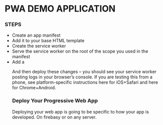 # PWA DEMO APPLICATION

### STEPS
- Create an app manifest
- Add it to your base HTML template
- Create the service worker
- Serve the service worker on the root of the scope you used in the manifest
- Add a <script> block to your base HTML template to load the service worker
- Deploy your progressive web app
- Use your progressive web app!


### Create an App Manifest
An app [Manifest](https://github.com/sharmaaayu981/PWA-Demo-App/blob/master/MyPortfolio/MyPortfolio/manifest.json) is a JSON file containing the following information:

The canonical name of the website
A short version of that name (for icons)
The theme color of the website for OS integration
The background color of the website for OS integration
The URL scope that the progressive web app is limited to
The start URL that new instances of the progressive web app will implicitly load
A human-readable description
Orientation restrictions (it is unwise to change this from "any" without a hard technical limit)
Any icons for your website to be used on the home screen (see the above manifest generator for autogenerating icons)
This information will be used as the OS-level metadata for your progressive web app when it is installed.

### Here is an example web app manifest from my portfolio site

This is a Sample [Manifest.json](https://github.com/sharmaaayu981/PWA-Demo-App/blob/master/MyPortfolio/MyPortfolio/manifest.json) used in my project.

### Add the Manifest to Your Base HTML Template

I suggest adding the HTML link for the manifest to the lowest level HTML template of your app, or, in the case of a pure client-side web app, its main index.html file, as it needs to be as visible by the browser client trying to install the app. Adding this is simple. Assuming you are hosting this manifest at the path /static/manifest.json, simply add it to the <head> section:

<link rel="manifest" href="manifest.json">

### Now we can create and add the service worker.

### Create the Service Worker
When service workers are used with the fetch event, you can set up caching of assets and pages as the user browses. This makes content available offline and loads it significantly faster. We are just going to focus on the offline caching features of service workers today instead of automated background sync, because iOS doesn't support background sync yet (although things are moving in a good direction

This is a Sample [Service-Worker](https://github.com/sharmaaayu981/PWA-Demo-App/blob/master/MyPortfolio/MyPortfolio/service-worker.js) used in my project.


### Load the Service Worker
To load the service worker, we just add the following to your base HTML template at the end of your <body> tag:

<script>
 if (!navigator.serviceWorker.controller) {
     navigator.serviceWorker.register("/sw.js").then(function(reg) {
         console.log("Service worker has been registered for scope: " + reg.scope);
     });
 }
</script>



And then deploy these changes –  you should see your service worker posting logs in your browser’s console. If you are testing this from a phone, see platform-specific instructions here for iOS+Safari and here for Chrome+Android.

### Deploy Your Progressive Web App
Deploying your web app is going to be specific to how your app is developed. On firebasy or on any server.
